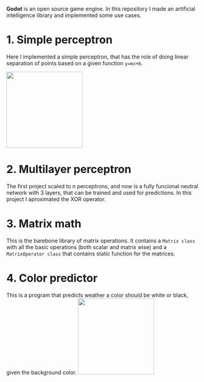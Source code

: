**Godot** is an open source game engine. In this repository I made an artificial intelligence library and implemented some use cases.

# 1. Simple perceptron
Here I implemented a simple perceptron, that has the role of doing linear separation of points based on a given function `y=mx+b`.

<img src="1.%20Perceptron/preview.gif" width="200" height="200" />

# 2. Multilayer perceptron
The first project scaled to n perceptrons, and now is a fully funcional neutral network with 3 layers, that can be trained and used for predictions.
In this project I aproximated the XOR operator.

# 3. Matrix math
This is the barebone library of matrix operations. It contains a `Matrix class` with all the basic operations (both scalar and matrix wise) and a `MatrixOperator class` that contains static function for the matrices.

# 4. Color predictor
This is a program that predicts weather a color should be white or black, given the background color.
<img src="2.%20Color%20Predictor/preview.gif" width="200" height="200" />
